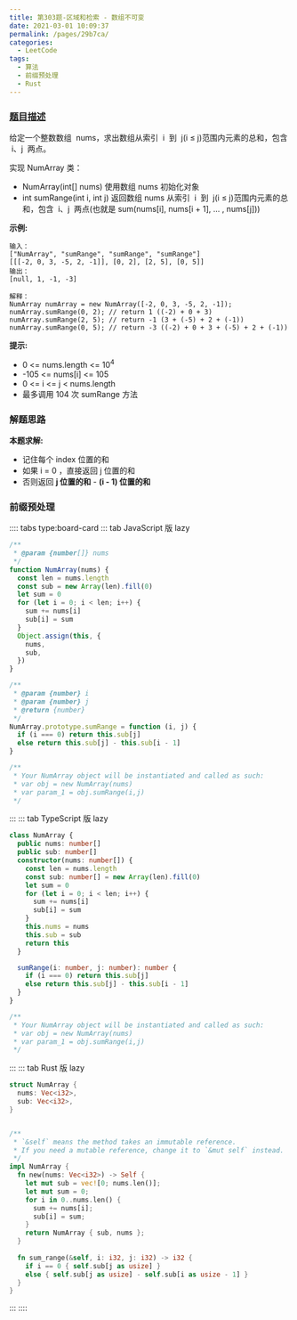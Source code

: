```yaml
---
title: 第303题-区域和检索 - 数组不可变
date: 2021-03-01 10:09:37
permalink: /pages/29b7ca/
categories:
  - LeetCode
tags:
  - 算法
  - 前缀预处理
  - Rust
---
```


### [题目描述](https://leetcode-cn.com/problems/range-sum-query-immutable/)

给定一个整数数组  <span class="span-shadow">nums</span>，求出数组从索引  <span class="span-shadow">i</span>  到  <span class="span-shadow">j(i ≤ j)</span>范围内元素的总和，包含  <span class="span-shadow">i、j</span>  两点。

实现 <span class="span-shadow">NumArray</span> 类：

- <span class="span-shadow">NumArray(int[] nums)</span> 使用数组 <span class="span-shadow">nums</span> 初始化对象
- <span class="span-shadow">int sumRange(int i, int j)</span> 返回数组 <span class="span-shadow">nums</span> 从索引  <span class="span-shadow">i</span>  到  <span class="span-shadow">j(i ≤ j)</span>范围内元素的总和，包含  <span class="span-shadow">i、j</span>  两点(也就是 <span class="span-shadow">sum(nums[i], nums[i + 1], ... , nums[j]))</span>

<!-- more -->

**示例:**

```
输入：
["NumArray", "sumRange", "sumRange", "sumRange"]
[[[-2, 0, 3, -5, 2, -1]], [0, 2], [2, 5], [0, 5]]
输出：
[null, 1, -1, -3]

解释：
NumArray numArray = new NumArray([-2, 0, 3, -5, 2, -1]);
numArray.sumRange(0, 2); // return 1 ((-2) + 0 + 3)
numArray.sumRange(2, 5); // return -1 (3 + (-5) + 2 + (-1))
numArray.sumRange(0, 5); // return -3 ((-2) + 0 + 3 + (-5) + 2 + (-1))
```

**提示:**

- <span class="span-shadow">0 <= nums.length <= 10<sup>4</sup></span>
- <span class="span-shadow">-105 <= nums[i] <= 105</span>
- <span class="span-shadow">0 <= i <= j < nums.length</span>
- 最多调用 <span class="span-shadow">104</span> 次 <span class="span-shadow">sumRange</span> 方法

### 解题思路

**本题求解:**

- 记住每个 index 位置的和
- 如果 i = 0 ，直接返回 j 位置的和
- 否则返回 **j 位置的和** - **(i - 1) 位置的和**

### 前缀预处理

:::: tabs type:board-card
::: tab JavaScript 版 lazy

```JavaScript
/**
 * @param {number[]} nums
 */
function NumArray(nums) {
  const len = nums.length
  const sub = new Array(len).fill(0)
  let sum = 0
  for (let i = 0; i < len; i++) {
    sum += nums[i]
    sub[i] = sum
  }
  Object.assign(this, {
    nums,
    sub,
  })
}

/**
 * @param {number} i
 * @param {number} j
 * @return {number}
 */
NumArray.prototype.sumRange = function (i, j) {
  if (i === 0) return this.sub[j]
  else return this.sub[j] - this.sub[i - 1]
}

/**
 * Your NumArray object will be instantiated and called as such:
 * var obj = new NumArray(nums)
 * var param_1 = obj.sumRange(i,j)
 */
```

:::
::: tab TypeScript 版 lazy

```TypeScript
class NumArray {
  public nums: number[]
  public sub: number[]
  constructor(nums: number[]) {
    const len = nums.length
    const sub: number[] = new Array(len).fill(0)
    let sum = 0
    for (let i = 0; i < len; i++) {
      sum += nums[i]
      sub[i] = sum
    }
    this.nums = nums
    this.sub = sub
    return this
  }

  sumRange(i: number, j: number): number {
    if (i === 0) return this.sub[j]
    else return this.sub[j] - this.sub[i - 1]
  }
}

/**
 * Your NumArray object will be instantiated and called as such:
 * var obj = new NumArray(nums)
 * var param_1 = obj.sumRange(i,j)
 */
```

:::
::: tab Rust 版 lazy

```Rust
struct NumArray {
  nums: Vec<i32>,
  sub: Vec<i32>,
}


/**
 * `&self` means the method takes an immutable reference.
 * If you need a mutable reference, change it to `&mut self` instead.
 */
impl NumArray {
  fn new(nums: Vec<i32>) -> Self {
    let mut sub = vec![0; nums.len()];
    let mut sum = 0;
    for i in 0..nums.len() {
      sum += nums[i];
      sub[i] = sum;
    }
    return NumArray { sub, nums };
  }
  
  fn sum_range(&self, i: i32, j: i32) -> i32 {
    if i == 0 { self.sub[j as usize] } 
    else { self.sub[j as usize] - self.sub[i as usize - 1] }
  }
}
```

:::
::::
